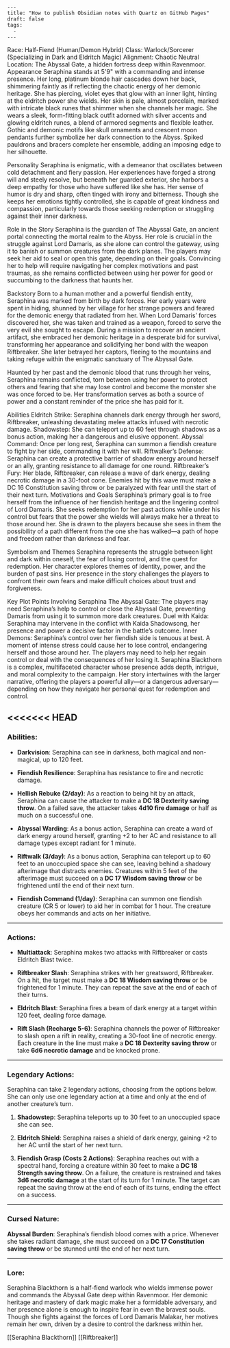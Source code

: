 ```
---
title: "How to publish Obsidian notes with Quartz on GitHub Pages"
draft: false
tags:
  - 
---
```
Race: Half-Fiend (Human/Demon Hybrid)
Class: Warlock/Sorcerer (Specializing in Dark and Eldritch Magic)
Alignment: Chaotic Neutral
Location: The Abyssal Gate, a hidden fortress deep within Ravenmoor.
Appearance
Seraphina stands at 5'9" with a commanding and intense presence. Her long, platinum blonde hair cascades down her back, shimmering faintly as if reflecting the chaotic energy of her demonic heritage. She has piercing, violet eyes that glow with an inner light, hinting at the eldritch power she wields. Her skin is pale, almost porcelain, marked with intricate black runes that shimmer when she channels her magic. She wears a sleek, form-fitting black outfit adorned with silver accents and glowing eldritch runes, a blend of armored segments and flexible leather. Gothic and demonic motifs like skull ornaments and crescent moon pendants further symbolize her dark connection to the Abyss. Spiked pauldrons and bracers complete her ensemble, adding an imposing edge to her silhouette.

Personality
Seraphina is enigmatic, with a demeanor that oscillates between cold detachment and fiery passion. Her experiences have forged a strong will and steely resolve, but beneath her guarded exterior, she harbors a deep empathy for those who have suffered like she has. Her sense of humor is dry and sharp, often tinged with irony and bitterness. Though she keeps her emotions tightly controlled, she is capable of great kindness and compassion, particularly towards those seeking redemption or struggling against their inner darkness.

Role in the Story
Seraphina is the guardian of The Abyssal Gate, an ancient portal connecting the mortal realm to the Abyss. Her role is crucial in the struggle against Lord Damaris, as she alone can control the gateway, using it to banish or summon creatures from the dark planes. The players may seek her aid to seal or open this gate, depending on their goals. Convincing her to help will require navigating her complex motivations and past traumas, as she remains conflicted between using her power for good or succumbing to the darkness that haunts her.

Backstory
Born to a human mother and a powerful fiendish entity, Seraphina was marked from birth by dark forces. Her early years were spent in hiding, shunned by her village for her strange powers and feared for the demonic energy that radiated from her. When Lord Damaris’ forces discovered her, she was taken and trained as a weapon, forced to serve the very evil she sought to escape. During a mission to recover an ancient artifact, she embraced her demonic heritage in a desperate bid for survival, transforming her appearance and solidifying her bond with the weapon Riftbreaker. She later betrayed her captors, fleeing to the mountains and taking refuge within the enigmatic sanctuary of The Abyssal Gate.

Haunted by her past and the demonic blood that runs through her veins, Seraphina remains conflicted, torn between using her power to protect others and fearing that she may lose control and become the monster she was once forced to be. Her transformation serves as both a source of power and a constant reminder of the price she has paid for it.

Abilities
Eldritch Strike: Seraphina channels dark energy through her sword, Riftbreaker, unleashing devastating melee attacks infused with necrotic damage.
Shadowstep: She can teleport up to 60 feet through shadows as a bonus action, making her a dangerous and elusive opponent.
Abyssal Command: Once per long rest, Seraphina can summon a fiendish creature to fight by her side, commanding it with her will.
Riftwalker’s Defense: Seraphina can create a protective barrier of shadow energy around herself or an ally, granting resistance to all damage for one round.
Riftbreaker’s Fury: Her blade, Riftbreaker, can release a wave of dark energy, dealing necrotic damage in a 30-foot cone. Enemies hit by this wave must make a DC 16 Constitution saving throw or be paralyzed with fear until the start of their next turn.
Motivations and Goals
Seraphina’s primary goal is to free herself from the influence of her fiendish heritage and the lingering control of Lord Damaris. She seeks redemption for her past actions while under his control but fears that the power she wields will always make her a threat to those around her. She is drawn to the players because she sees in them the possibility of a path different from the one she has walked—a path of hope and freedom rather than darkness and fear.

Symbolism and Themes
Seraphina represents the struggle between light and dark within oneself, the fear of losing control, and the quest for redemption. Her character explores themes of identity, power, and the burden of past sins. Her presence in the story challenges the players to confront their own fears and make difficult choices about trust and forgiveness.

Key Plot Points Involving Seraphina
The Abyssal Gate: The players may need Seraphina’s help to control or close the Abyssal Gate, preventing Damaris from using it to summon more dark creatures.
Duel with Kaida: Seraphina may intervene in the conflict with Kaida Shadowsong, her presence and power a decisive factor in the battle’s outcome.
Inner Demons: Seraphina’s control over her fiendish side is tenuous at best. A moment of intense stress could cause her to lose control, endangering herself and those around her. The players may need to help her regain control or deal with the consequences of her losing it.
Seraphina Blackthorn is a complex, multifaceted character whose presence adds depth, intrigue, and moral complexity to the campaign. Her story intertwines with the larger narrative, offering the players a powerful ally—or a dangerous adversary—depending on how they navigate her personal quest for redemption and control.

<<<<<<< HEAD
---

### **Abilities**:

- **Darkvision**: Seraphina can see in darkness, both magical and non-magical, up to 120 feet.
    
- **Fiendish Resilience**: Seraphina has resistance to fire and necrotic damage.
    
- **Hellish Rebuke (2/day)**: As a reaction to being hit by an attack, Seraphina can cause the attacker to make a **DC 18 Dexterity saving throw**. On a failed save, the attacker takes **4d10 fire damage** or half as much on a successful one.
    
- **Abyssal Warding**: As a bonus action, Seraphina can create a ward of dark energy around herself, granting +2 to her AC and resistance to all damage types except radiant for 1 minute.
    
- **Riftwalk (3/day)**: As a bonus action, Seraphina can teleport up to 60 feet to an unoccupied space she can see, leaving behind a shadowy afterimage that distracts enemies. Creatures within 5 feet of the afterimage must succeed on a **DC 17 Wisdom saving throw** or be frightened until the end of their next turn.
    
- **Fiendish Command (1/day)**: Seraphina can summon one fiendish creature (CR 5 or lower) to aid her in combat for 1 hour. The creature obeys her commands and acts on her initiative.
    

---

### **Actions**:

- **Multiattack**: Seraphina makes two attacks with Riftbreaker or casts Eldritch Blast twice.
    
- **Riftbreaker Slash**: Seraphina strikes with her greatsword, Riftbreaker. On a hit, the target must make a **DC 18 Wisdom saving throw** or be frightened for 1 minute. They can repeat the save at the end of each of their turns.
    
- **Eldritch Blast**: Seraphina fires a beam of dark energy at a target within 120 feet, dealing force damage.
    
- **Rift Slash (Recharge 5-6)**: Seraphina channels the power of Riftbreaker to slash open a rift in reality, creating a 30-foot line of necrotic energy. Each creature in the line must make a **DC 18 Dexterity saving throw** or take **6d6 necrotic damage** and be knocked prone.
    

---

### **Legendary Actions**:

Seraphina can take 2 legendary actions, choosing from the options below. She can only use one legendary action at a time and only at the end of another creature’s turn.

1. **Shadowstep**: Seraphina teleports up to 30 feet to an unoccupied space she can see.
    
2. **Eldritch Shield**: Seraphina raises a shield of dark energy, gaining +2 to her AC until the start of her next turn.
    
3. **Fiendish Grasp (Costs 2 Actions)**: Seraphina reaches out with a spectral hand, forcing a creature within 30 feet to make a **DC 18 Strength saving throw**. On a failure, the creature is restrained and takes **3d6 necrotic damage** at the start of its turn for 1 minute. The target can repeat the saving throw at the end of each of its turns, ending the effect on a success.
    

---

### **Cursed Nature**:

**Abyssal Burden**: Seraphina’s fiendish blood comes with a price. Whenever she takes radiant damage, she must succeed on a **DC 17 Constitution saving throw** or be stunned until the end of her next turn.

---

### **Lore**:

Seraphina Blackthorn is a half-fiend warlock who wields immense power and commands the Abyssal Gate deep within Ravenmoor. Her demonic heritage and mastery of dark magic make her a formidable adversary, and her presence alone is enough to inspire fear in even the bravest souls. Though she fights against the forces of Lord Damaris Malakar, her motives remain her own, driven by a desire to control the darkness within her.

[[Seraphina Blackthorn]]
[[Riftbreaker]]

